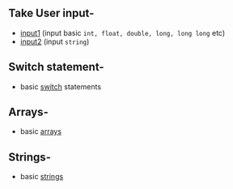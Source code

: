 ## Take User input- 
- [input1](./codes/input1.cpp) (input basic `int, float, double, long, long long` etc)
- [input2](./codes/input2.cpp) (input `string`)

## Switch statement- 
- basic [switch](./codes/switch.cpp) statements

## Arrays- 
- basic [arrays](./codes/arrays.cpp)

## Strings-
- basic [strings](./codes/strings.cpp)
